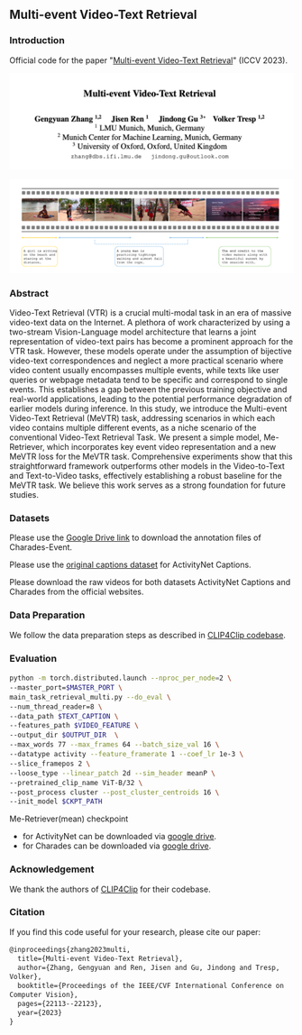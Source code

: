 ## Multi-event Video-Text Retrieval

### Introduction
Official code for the paper "[Multi-event Video-Text Retrieval](https://arxiv.org/abs/2308.11551)" (ICCV 2023).

![Paper](assets/image.png)
<!-- arXiv: https://arxiv.org/abs/2108.13684 -->

![Alt text](assets/teaser.png)

### Abstract
Video-Text Retrieval (VTR) is a crucial multi-modal task in an era of massive video-text data on the Internet. A plethora of work characterized by using a two-stream Vision-Language model architecture that learns a joint representation of video-text pairs has become a prominent approach for the VTR task. However, these models operate under the assumption of bijective video-text correspondences and neglect a more practical scenario where video content usually encompasses multiple events, while texts like user queries or webpage metadata tend to be specific and correspond to single events. This establishes a gap between the previous training objective and real-world applications, leading to the potential performance degradation of earlier models during inference. In this study, we introduce the Multi-event Video-Text Retrieval (MeVTR) task, addressing scenarios in which each video contains multiple different events, as a niche scenario of the conventional Video-Text Retrieval Task. We present a simple model, Me- Retriever, which incorporates key event video representation and a new MeVTR loss for the MeVTR task. Comprehensive experiments show that this straightforward framework outperforms other models in the Video-to-Text and Text-to-Video tasks, effectively establishing a robust baseline for the MeVTR task. We believe this work serves as a strong foundation for future studies.

### Datasets
Please use the [Google Drive link](https://drive.google.com/drive/folders/18Jj8Ce5_La8Ev8E6FSfdI1oMQtvU1d_3?usp=sharing) to download the annotation files of Charades-Event.

Please use the [original captions dataset](https://cs.stanford.edu/people/ranjaykrishna/densevid/) for ActivityNet Captions. 

Please download the raw videos for both datasets ActivityNet Captions and Charades from the official websites.


### Data Preparation
We follow the data preparation steps as described in [CLIP4Clip codebase](https://github.com/ArrowLuo/CLIP4Clip#data-preparing).

### Evaluation
``` sh
python -m torch.distributed.launch --nproc_per_node=2 \
--master_port=$MASTER_PORT \
main_task_retrieval_multi.py --do_eval \
--num_thread_reader=8 \
--data_path $TEXT_CAPTION \
--features_path $VIDEO_FEATURE \
--output_dir $OUTPUT_DIR  \
--max_words 77 --max_frames 64 --batch_size_val 16 \
--datatype activity --feature_framerate 1 --coef_lr 1e-3 \
--slice_framepos 2 \
--loose_type --linear_patch 2d --sim_header meanP \
--pretrained_clip_name ViT-B/32 \
--post_process cluster --post_cluster_centroids 16 \
--init_model $CKPT_PATH
```

Me-Retriever(mean) checkpoint 
- for ActivityNet can be downloaded via [google drive](https://drive.google.com/open?id=18qpXN5fcFTmkjNoKG_Q6liAlkeXYYKSl&usp=drive_fs).
- for Charades can be downloaded via [google drive](https://drive.google.com/open?id=19F2WoAIbiyPtxZrMkahZjyfZvqcnIb1v&usp=drive_fs).


### Acknowledgement
We thank the authors of [CLIP4Clip](https://github.com/ArrowLuo/CLIP4Clip) for their codebase.

### Citation
If you find this code useful for your research, please cite our paper:
```
@inproceedings{zhang2023multi,
  title={Multi-event Video-Text Retrieval},
  author={Zhang, Gengyuan and Ren, Jisen and Gu, Jindong and Tresp, Volker},
  booktitle={Proceedings of the IEEE/CVF International Conference on Computer Vision},
  pages={22113--22123},
  year={2023}
}
```
